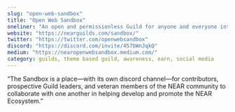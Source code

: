 ```yaml
---
slug: "open-web-sandbox"
title: "Open Web Sandbox"
oneliner: "An open and permissionless Guild for anyone and everyone interested in contributing to the development of the NEAR Ecosystem."
website: "https://nearguilds.com/sandbox/"
twitter: "https://twitter.com/openwebsandbox"
discord: "https://discord.com/invite/457bWnJqkQ"
medium: "https://nearopenwebsandbox.medium.com/"
category: guilds, theme based guild, awareness, earn, social media	
---
```


“The Sandbox is a place—with its own discord channel—for contributors, prospective Guild leaders, and veteran members of the NEAR community to collaborate with one another in helping develop and promote the NEAR Ecosystem.”

